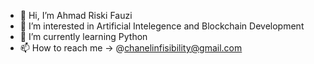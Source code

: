 - 👋 Hi, I’m Ahmad Riski Fauzi 
- 👀 I’m interested in Artificial Intelegence and Blockchain Development 
- 🌱 I’m currently learning Python
- 📫 How to reach me ->  @chanelinfisibility@gmail.com

<!---
AhmRsfz/AhmRsfz is a ✨ special ✨ repository because its `README.md` (this file) appears on your GitHub profile.
You can click the Preview link to take a look at your changes.
--->
